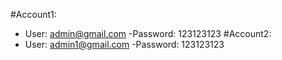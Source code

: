 #Account1:

- User: admin@gmail.com
  -Password: 123123123
  #Account2:
- User: admin1@gmail.com
  -Password: 123123123
